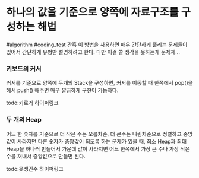 # 하나의 값을 기준으로 양쪽에 자료구조를 구성하는 해법
#algorithm #coding_test 
간혹 이 방법을 사용하면 매우 간단하게 풀리는 문제들이 있어서 간단하게 유형만 설명하려고 한다. 다만 이걸 쓸 생각을 못하는게 문제제...

### 키보드의 커서
커서를 기준으로 양쪽에 두개의 Stack을 구성하면, 커서를 이동할 때 한쪽에서 pop()을 해서 push() 해주면 매우 깔끔하게 구현이 가능하다.

todo:키로거 하이퍼링크

### 두 개의 Heap
어느 한 숫자를 기준으로 더 작은 수는 오름차순, 더 큰수는 내림차순으로 정렬하고 중앙값이 사라지면 다른 숫자가 중앙값이 되도록 하는 문제가 있을 때, 최소 Heap과 최대 Heap을 하나씩 만들어서 가운데 값이 사라지면 어느 한쪽에서 가장 큰 수나 가장 작은 수를 꺼내서 중앙값으로 만들면 된다.

todo:못생긴수 하이퍼링크